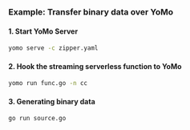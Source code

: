### Example: Transfer binary data over YoMo

#### 1. Start YoMo Server

```bash
yomo serve -c zipper.yaml
```

#### 2. Hook the streaming serverless function to YoMo

```bash
yomo run func.go -n cc
```

#### 3. Generating binary data

```bash
go run source.go
```